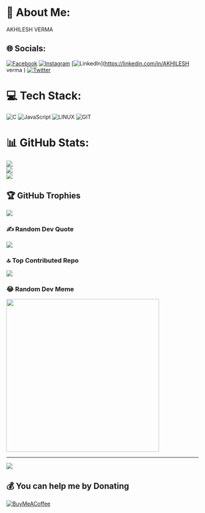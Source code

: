 

<!---
akkyyypatel/akkyyypatel is a ✨ special ✨ repository because its `README.md` (this file) appears on your GitHub profile.
You can click the Preview link to take a look at your changes.
--->
# 💫 About Me:
AKHILESH VERMA 


## 🌐 Socials:
[![Facebook](https://img.shields.io/badge/Facebook-%231877F2.svg?logo=Facebook&logoColor=white)](https://facebook.com/AKHILESH ) [![Instagram](https://img.shields.io/badge/Instagram-%23E4405F.svg?logo=Instagram&logoColor=white)](https://instagram.com/Akkyyy92) [![LinkedIn](https://img.shields.io/badge/LinkedIn-%230077B5.svg?logo=linkedin&logoColor=white)](https://linkedin.com/in/AKHILESH verma ) [![Twitter](https://img.shields.io/badge/Twitter-%231DA1F2.svg?logo=Twitter&logoColor=white)](https://twitter.com/Akhilesh92 ) 

# 💻 Tech Stack:
![C](https://img.shields.io/badge/c-%2300599C.svg?style=for-the-badge&logo=c&logoColor=white) ![JavaScript](https://img.shields.io/badge/javascript-%23323330.svg?style=for-the-badge&logo=javascript&logoColor=%23F7DF1E) ![LINUX](https://img.shields.io/badge/Linux-FCC624?style=for-the-badge&logo=linux&logoColor=black) ![GIT](https://img.shields.io/badge/Git-fc6d26?style=for-the-badge&logo=git&logoColor=white)
# 📊 GitHub Stats:
![](https://github-readme-stats.vercel.app/api?username=akkyyypatel&theme=dark&hide_border=false&include_all_commits=true&count_private=false)<br/>
![](https://github-readme-streak-stats.herokuapp.com/?user=akkyyypatel&theme=dark&hide_border=false)<br/>
![](https://github-readme-stats.vercel.app/api/top-langs/?username=akkyyypatel&theme=dark&hide_border=false&include_all_commits=true&count_private=false&layout=compact)

## 🏆 GitHub Trophies
![](https://github-profile-trophy.vercel.app/?username=akkyyypatel&theme=radical&no-frame=false&no-bg=false&margin-w=4)

### ✍️ Random Dev Quote
![](https://quotes-github-readme.vercel.app/api?type=horizontal&theme=radical)

### 🔝 Top Contributed Repo
![](https://github-contributor-stats.vercel.app/api?username=akkyyypatel&limit=5&theme=dark&combine_all_yearly_contributions=true)

### 😂 Random Dev Meme
<img src='https://randommeme-five.vercel.app/' style="height: 400px;"/>

---
[![](https://visitcount.itsvg.in/api?id=akkyyypatel&icon=0&color=3)](https://visitcount.itsvg.in)

  ## 💰 You can help me by Donating
  [![BuyMeACoffee](https://img.shields.io/badge/Buy%20Me%20a%20Coffee-ffdd00?style=for-the-badge&logo=buy-me-a-coffee&logoColor=black)](https://buymeacoffee.com/akkyyyy) 

  
<!-- Proudly created with GPRM ( https://gprm.itsvg.in ) -->
